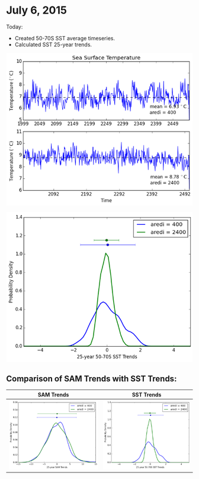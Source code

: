 # July 6, 2015

Today: 
* Created 50-70S SST average timeseries. 
* Calculated SST 25-year trends. 


![SST timeseries](files/cntrl_sst_djf_timeseries_07062015.png)

![SST PDFs](files/cntrl_sst_djf_pdf_07062015.png)

## Comparison of SAM Trends with SST Trends: 

SAM Trends                 |  SST Trends
:-------------------------:|:-------------------------:
![](files/cntrl_sam_djf_pdf_07022015.png)  |  ![](files/cntrl_sst_djf_pdf_07062015.png)

